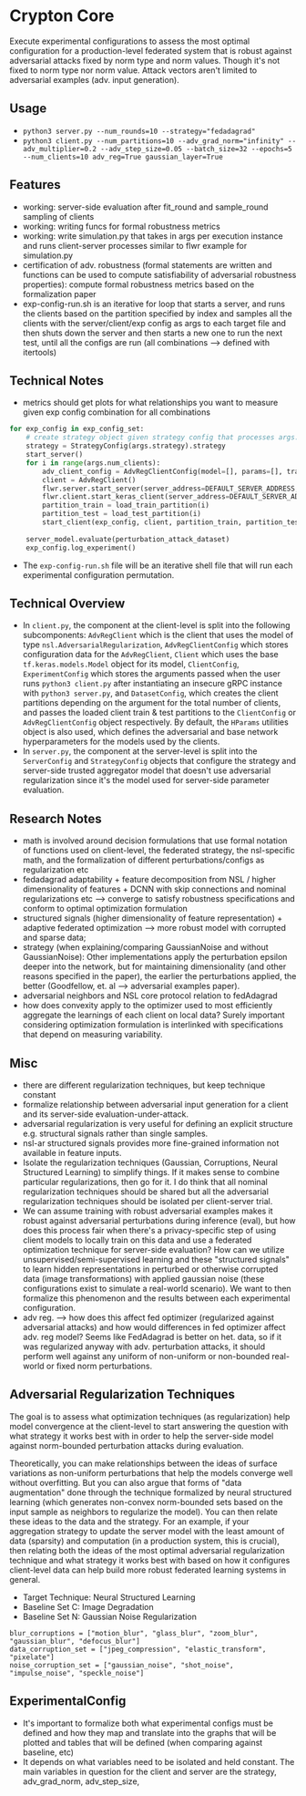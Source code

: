 # Crypton Core
Execute experimental configurations to assess the most optimal configuration for a production-level federated system that is robust against adversarial attacks fixed by norm type and norm values. Though it's not fixed to norm type nor norm value. Attack vectors aren't limited to adversarial examples (adv. input generation).

## Usage
- `python3 server.py --num_rounds=10 --strategy="fedadagrad"` 
- `python3 client.py --num_partitions=10 --adv_grad_norm="infinity" --adv_multiplier=0.2 --adv_step_size=0.05 --batch_size=32 --epochs=5 --num_clients=10 adv_reg=True gaussian_layer=True`

## Features
- working: server-side evaluation after fit_round and sample_round sampling of clients
- working: writing funcs for formal robustness metrics
- working: write simulation.py that takes in args per execution instance and runs client-server processes similar to flwr example for simulation.py
- certification of adv. robustness (formal statements are written and functions can be used to compute satisfiability of adversarial robustness properties): compute formal robustness metrics based on the formalization paper
- exp-config-run.sh is an iterative for loop that starts a server, and runs the clients based on the partition specified by index and samples all the clients with the server/client/exp config as args to each target file and then shuts down the server and then starts a new one to run the next test, until all the configs are run (all combinations --> defined with itertools)

## Technical Notes
- metrics should get plots for what relationships you want to measure given exp config combination for all combinations

```python
for exp_config in exp_config_set:
    # create strategy object given strategy config that processes args.strategy 
    strategy = StrategyConfig(args.strategy).strategy
    start_server()
    for i in range(args.num_clients):
        adv_client_config = AdvRegClientConfig(model=[], params=[], train_dataset=[], test_dataset=[], validation_steps=[])
        client = AdvRegClient()
        flwr.server.start_server(server_address=DEFAULT_SERVER_ADDRESS, strategy=strategy)
        flwr.client.start_keras_client(server_address=DEFAULT_SERVER_ADDRESS, client=client)
        partition_train = load_train_partition(i)
        partition_test = load_test_partition(i)
        start_client(exp_config, client, partition_train, partition_test)
        
    server_model.evaluate(perturbation_attack_dataset)
    exp_config.log_experiment()


```
- The `exp-config-run.sh` file will be an iterative shell file that will run each experimental configuration permutation.

## Technical Overview
- In `client.py`, the component at the client-level is split into the following subcomponents: `AdvRegClient` which is the client that uses the model of type `nsl.AdversarialRegularization`, `AdvRegClientConfig` which stores configuration data for the `AdvRegClient`, `Client` which uses the base `tf.keras.models.Model` object for its model, `ClientConfig`, `ExperimentConfig` which stores the arguments passed when the user runs `python3 client.py` after instantiating an insecure gRPC instance with `python3 server.py`, and `DatasetConfig`, which creates the client partitions depending on the argument for the total number of clients, and passes the loaded client train & test partitions to the `ClientConfig` or `AdvRegClientConfig` object respectively. By default, the `HParams` utilities object is also used, which defines the adversarial and base network hyperparameters for the models used by the clients.
- In `server.py`, the component at the server-level is split into the `ServerConfig` and `StrategyConfig` objects that configure the strategy and server-side trusted aggregator model that doesn't use adversarial regularization since it's the model used for server-side parameter evaluation.

## Research Notes
- math is involved around decision formulations that use formal notation of functions used on client-level, the federated strategy, the nsl-specific math, and the formalization of different perturbations/configs as regularization etc
- fedadagrad adaptability + feature decomposition from NSL / higher dimensionality of features + DCNN with skip connections and nominal regularizations etc --> converge to satisfy robustness specifications and conform to optimal optimization formulation
- structured signals (higher dimensionality of feature representation) + adaptive federated optimization --> more robust model with corrupted and sparse data;
- strategy (when explaining/comparing GaussianNoise and without GaussianNoise): Other implementations apply the perturbation epsilon deeper into the network, but for maintaining dimensionality (and other reasons specified in the paper), the earlier the perturbations applied, the better (Goodfellow, et. al --> adversarial examples paper).
- adversarial neighbors and NSL core protocol relation to fedAdagrad
- how does convexity apply to the optimizer used to most efficiently aggregate the learnings of each client on local data? Surely important considering optimization formulation is interlinked with specifications that depend on measuring variability.

## Misc
- there are different regularization techniques, but keep technique constant
- formalize relationship between adversarial input generation for a client and its server-side evaluation-under-attack.
- adversarial regularization is very useful for defining an explicit structure e.g. structural signals rather than single samples.
- nsl-ar structured signals provides more fine-grained information not available in feature inputs.
- Isolate the regularization techniques (Gaussian, Corruptions, Neural Structured Learning) to simplify things. If it makes sense to combine particular regularizations, then go for it. I do think that all nominal regularization techniques should be shared but all the adversarial regularization techniques should be isolated per client-server trial.
- We can assume training with robust adversarial examples makes it robust against adversarial perturbations during inference (eval), but how does this process fair when there's a privacy-specific step of using client models to locally train on this data and use a federated optimization technique for server-side evaluation? How can we utilize unsupervised/semi-supervised learning and these "structured signals" to learn hidden representations in perturbed or otherwise corrupted data (image transformations) with applied gaussian noise (these configurations exist to simulate a real-world scenario). We want to then formalize this phenomenon and the results between each experimental configuration.
- adv reg. --> how does this affect fed optimizer (regularized against adversarial attacks) and how would differences in fed optimizer affect adv. reg model? Seems like FedAdagrad is better on het. data, so if it was regularized anyway with adv. perturbation attacks, it should perform well against any uniform of non-uniform or non-bounded real-world or fixed norm perturbations.

## Adversarial Regularization Techniques
The goal is to assess what optimization techniques (as regularization) help model convergence at the client-level to start answering the question with what strategy it works best with in order to help the server-side model against norm-bounded perturbation attacks during evaluation.

Theoretically, you can make relationships between the ideas of surface variations as non-uniform perturbations that help the models converge well without overfitting. But you can also argue that forms of "data augmentation" done through the technique formalized by neural structured learning (which generates non-convex norm-bounded sets based on the input sample as neighbors to regularize the model). You can then relate these ideas to the data and the strategy. For an example, if your aggregation strategy to update the server model with the least amount of data (sparsity) and computation (in a production system, this is crucial), then relating both the ideas of the most optimal adversarial regularization technique and what strategy it works best with based on how it configures client-level data can help build more robust federated learning systems in general.

- Target Technique: Neural Structured Learning
- Baseline Set C: Image Degradation
- Baseline Set N: Gaussian Noise Regularization

```python3
blur_corruptions = ["motion_blur", "glass_blur", "zoom_blur", "gaussian_blur", "defocus_blur"]
data_corruption_set = ["jpeg_compression", "elastic_transform", "pixelate"]
noise_corruption_set = ["gaussian_noise", "shot_noise", "impulse_noise", "speckle_noise"]

```


## ExperimentalConfig
- It's important to formalize both what experimental configs must be defined and how they map and translate into the graphs that will be plotted and tables that will be defined (when comparing against baseline, etc)
- It depends on what variables need to be isolated and held constant. The main variables in question for the client and server are the strategy, adv_grad_norm, adv_step_size, 
